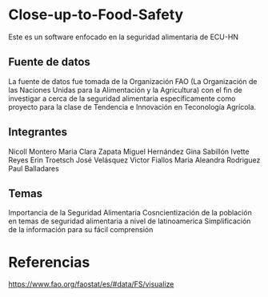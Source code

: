 # Close-up-to-Food-Safety
Este es un software enfocado en la seguridad alimentaria de ECU-HN

## Fuente de datos
La fuente de datos fue tomada de la Organización FAO (La Organización de las Naciones Unidas para la Alimentación y la Agricultura) con el fin de investigar a cerca de la seguridad alimentaria específicamente como proyecto para la clase de Tendencia e Innovación en Teconología Agrícola.

## Integrantes
Nicoll Montero
Maria Clara Zapata
Miguel Hernández
Gina Sabillón
Ivette Reyes
Erin Troetsch 
José Velásquez
Victor Fiallos
Maria Aleandra Rodriguez
Paul Balladares

## Temas
Importancia de la Seguridad Alimentaria
Cosncientización de la población en temas de seguridad alimentaria a nivel de latinoamerica 
Simplificación de la información para su fácil comprensión

# Referencias
https://www.fao.org/faostat/es/#data/FS/visualize
